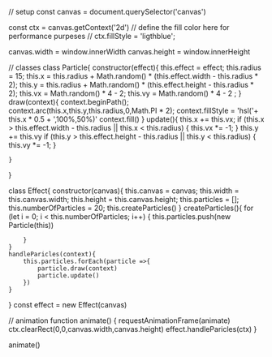// setup
const canvas = document.querySelector('canvas')

const ctx = canvas.getContext('2d')
// define the fill color here for performance purpeses
// ctx.fillStyle = 'ligthblue';

canvas.width = window.innerWidth
canvas.height = window.innerHeight


// classes 
class Particle{
    constructor(effect){
        this.effect = effect;
        this.radius = 15;
        this.x = this.radius +  Math.random() * (this.effect.width - this.radius * 2);
        this.y = this.radius +  Math.random() * (this.effect.height - this.radius * 2);
        this.vx = Math.random() * 4 - 2;
        this.vy = Math.random() * 4 - 2 ;
    }
    draw(context){
        context.beginPath();
        context.arc(this.x,this.y,this.radius,0,Math.PI * 2);
        context.fillStyle = 'hsl('+ this.x * 0.5 + ',100%,50%)'
        context.fill()
    }
    update(){
        this.x += this.vx;
        if (this.x > this.effect.width - this.radius  || this.x < this.radius) {
            this.vx *= -1;
        }
        this.y += this.vy
        if (this.y > this.effect.height - this.radius  || this.y < this.radius) {
            this.vy *= -1;
        }
        
    }

}

class Effect{
    constructor(canvas){
        this.canvas = canvas;
        this.width = this.canvas.width;
        this.height = this.canvas.height;
        this.particles = [];
        this.numberOfParticles = 20;
        this.createParticles()
    }
    createParticles(){
        for (let i = 0; i < this.numberOfParticles; i++) {
            this.particles.push(new Particle(this))
            
        }
    }
    handleParicles(context){
        this.particles.forEach(particle =>{
            particle.draw(context)
            particle.update()
        })
    }

}
const effect = new Effect(canvas)

// animation
function animate() {
    requestAnimationFrame(animate)
    ctx.clearRect(0,0,canvas.width,canvas.height)
    effect.handleParicles(ctx)
}

animate()